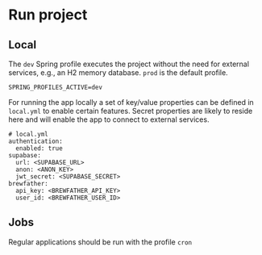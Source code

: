 # Run project

## Local
The `dev` Spring profile executes the project without the need for external services, e.g., an H2 memory database. `prod` is the default profile.
```
SPRING_PROFILES_ACTIVE=dev
```

  
For running the app locally a set of key/value properties can be defined in `local.yml` to enable certain features.
Secret properties are likely to reside here and will enable the app to connect to external services.
```
# local.yml
authentication:
  enabled: true
supabase:
  url: <SUPABASE_URL>
  anon: <ANON_KEY>
  jwt_secret: <SUPABASE_SECRET>
brewfather:
  api_key: <BREWFATHER_API_KEY>
  user_id: <BREWFATHER_USER_ID>
```

## Jobs

Regular applications should be run with the profile `cron`